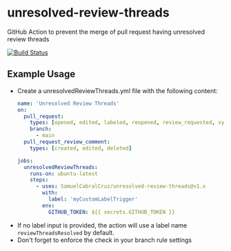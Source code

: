 # unresolved-review-threads

GitHub Action to prevent the merge of pull request having unresolved review threads

[![Build Status](https://github.com/SamuelCabralCruz/unresolved-review-threads/workflows/CI%20-%20Pipeline/badge.svg)](https://github.com/SamuelCabralCruz/unresolved-review-threads/actions)

## Example Usage

- Create a unresolvedReviewThreads.yml file with the following content:
    ```yaml
    name: 'Unresolved Review Threads'
    on:
      pull_request:
        types: [opened, edited, labeled, reopened, review_requested, synchronize]
        branch:
          - main
      pull_request_review_comment:
        types: [created, edited, deleted]

    jobs:
      unresolvedReviewThreads:
        runs-on: ubuntu-latest
        steps:
          - uses: SamuelCabralCruz/unresolved-review-threads@v1.x
            with:
              label: 'myCustomLabelTrigger'
            env:
              GITHUB_TOKEN: ${{ secrets.GITHUB_TOKEN }}
    ```
- If no label input is provided, the action will use a label name `reviewThreadsResolved` by default.
- Don't forget to enforce the check in your branch rule settings
